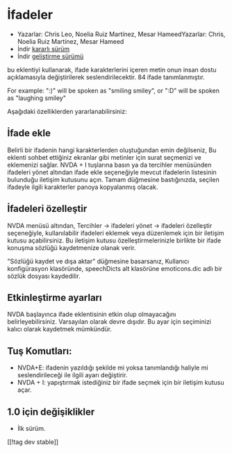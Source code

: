 # İfadeler #

* Yazarlar: Chris Leo, Noelia Ruiz Martínez, Mesar HameedYazarlar: Chris,
  Noelia Ruiz Martínez, Mesar Hameed
* İndir [kararlı sürüm][1]
* İndir [geliştirme sürümü][2]

bu eklentiyi kullanarak, ifade karakterlerini içeren metin onun insan dostu
açıklamasıyla değiştirilerek seslendirilecektir. 84 ifade tanımlanmıştır.

For example: ":)" will be spoken as "smiling smiley", or ":D" will be spoken
as "laughing smiley"

Aşağıdaki özelliklerden yararlanabilirsiniz:

## İfade ekle ##

Belirli bir ifadenin hangi karakterlerden oluştuğundan emin değilseniz, Bu eklenti sohbet ettiğiniz ekranlar gibi metinler için surat seçmenizi ve eklemenizi sağlar.
NVDA + I tuşlarına basın ya da tercihler menüsünden ifadeleri yönet altından ifade ekle seçeneğiyle
mevcut ifadelerin listesinin bulunduğu iletişim kutusunu açın.
Tamam düğmesine bastığınızda, seçilen ifadeyle ilgili karakterler panoya kopyalanmış olacak.


## İfadeleri özelleştir ##

NVDA menüsü altından, Tercihler -> ifadeleri yönet -> ifadeleri özelleştir seçeneğiyle, kullanılabilir ifadeleri eklemek veya düzenlemek için bir iletişim kutusu açabilirsiniz.
Bu iletişim kutusu özelleştirmelerinizle birlikte bir ifade konuşma sözlüğü kaydetmenize olanak verir.

"Sözlüğü kaydet ve dışa aktar" düğmesine basarsanız, Kullanıcı konfigürasyon
klasöründe, speechDicts alt klasörüne emoticons.dic adlı bir sözlük dosyası
kaydedilir.


## Etkinleştirme ayarları ##

NVDA başlayınca ifade eklentisinin etkin olup olmayacağını
belirleyebilirsiniz. Varsayılan olarak devre dışıdır.  Bu ayar için
seçiminizi kalıcı olarak kaydetmek mümkündür.

## Tuş Komutları: ##

*	NVDA+E: ifadenin yazıldığı şekilde mi yoksa tanımlandığı haliyle mi
  seslendirileceği ile ilgili ayarı değiştirir.
*	NVDA + I: yapıştırmak istediğiniz bir ifade seçmek için bir iletişim
  kutusu açar.

## 1.0 için değişiklikler ##

* İlk sürüm.
 
[[!tag dev stable]]

[1]: http://addons.nvda-project.org/files/get.php?file=emo

[2]: http://addons.nvda-project.org/files/get.php?file=emo-dev
